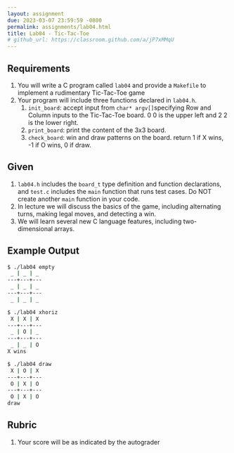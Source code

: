```yaml
---
layout: assignment
due: 2023-03-07 23:59:59 -0800
permalink: assignments/lab04.html
title: Lab04 - Tic-Tac-Toe
# github_url: https://classroom.github.com/a/jP7xMMqU
---
```


## Requirements

1. You will write a C program called `lab04` and provide a `Makefile` to implement a rudimentary Tic-Tac-Toe game
1. Your program will include three functions declared in `lab04.h`. 
    1. `init_board`: accept input from `char* argv[]`specifying Row and Column inputs to the Tic-Tac-Toe board. 0 0 is the upper left and 2 2 is the lower right.
    1. `print_board`: print the content of the 3x3 board.
    1. `check_board`: win and draw patterns on the board. return 1 if X wins, -1 if O wins, 0 if draw.

## Given

1. `lab04.h` includes the `board_t` type definition and function declarations, and `test.c` includes the `main` function that runs test cases. Do NOT create another `main` function in your code. 
1. In lecture we will discuss the basics of the game, including alternating turns, making legal moves, and detecting a win.
1. We will learn several new C language features, including two-dimensional arrays.

## Example Output

```sh
$ ./lab04 empty
 _ | _ | _
---+---+---
 _ | _ | _
---+---+---
 _ | _ | _

$ ./lab04 xhoriz
 X | X | X
---+---+---
 _ | O | _
---+---+---
 _ | _ | O
X wins

$ ./lab04 draw
 X | O | X
---+---+---
 O | X | O
---+---+---
 O | X | O
draw
```

## Rubric
1. Your score will be as indicated by the autograder
